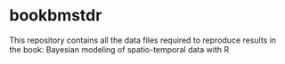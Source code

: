 # bookbmstdr
This repository contains all the data files required to reproduce results in the book: Bayesian modeling of spatio-temporal data with R

